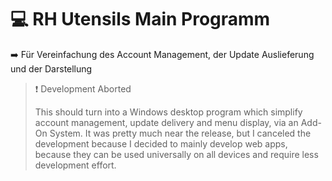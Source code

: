# 💻 RH Utensils Main Programm

➡️ Für Vereinfachung des Account Management, der Update Auslieferung und der Darstellung

>❗ Development Aborted
>
> This should turn into a Windows desktop program which simplify account management, update delivery and menu display, via an Add-On System. It was pretty much near the release, but I canceled the development because I decided to mainly develop web apps, because they can be used universally on all devices and require less development effort.
